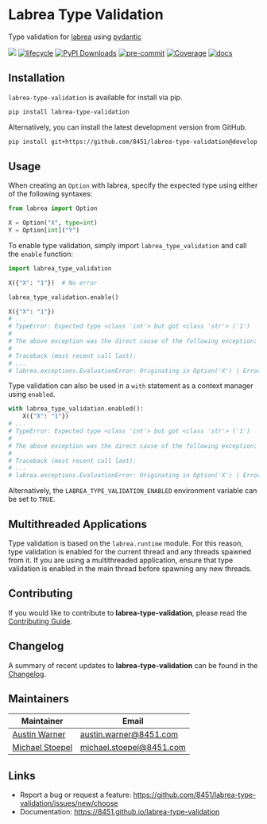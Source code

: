 # Labrea Type Validation
Type validation for [labrea](https://github.com/8451/labrea) using [pydantic](https://docs.pydantic.dev/latest/)

![](https://img.shields.io/badge/version-0.0.1-blue.svg)
[![lifecycle](https://img.shields.io/badge/lifecycle-stable-green.svg)](https://www.tidyverse.org/lifecycle/#stable)
[![PyPI Downloads](https://img.shields.io/pypi/dm/labrea-type-validation.svg?label=PyPI%20downloads)](https://pypi.org/project/labrea-type-validation/)
[![pre-commit](https://img.shields.io/badge/pre--commit-enabled-brightgreen?logo=pre-commit&logoColor=white)](https://github.com/pre-commit/pre-commit)
[![Coverage](https://raw.githubusercontent.com/8451/labrea-type-validation/meta/coverage/coverage.svg)](https://github.com/8451/labrea-type-validation/tree/meta/coverage)
[![docs](https://img.shields.io/badge/docs-latest-brightgreen.svg?style=flat)](https://8451.github.io/labrea-type-validation)

## Installation
`labrea-type-validation` is available for install via pip.

```bash
pip install labrea-type-validation
````

Alternatively, you can install the latest development version from GitHub.

```bash
pip install git+https://github.com/8451/labrea-type-validation@develop
```

## Usage

When creating an `Option` with labrea, specify the expected type using either of the following syntaxes:

```python
from labrea import Option

X = Option("X", type=int)
Y = Option[int]("Y")
```

To enable type validation, simply import `labrea_type_validation` and call the `enable` function:

```python
import labrea_type_validation

X({"X": "1"})  # No error

labrea_type_validation.enable()

X({"X": "1"})
# ...
# TypeError: Expected type <class 'int'> but got <class 'str'> ('1')
#
# The above exception was the direct cause of the following exception:
#
# Traceback (most recent call last):
# ...
# labrea.exceptions.EvaluationError: Originating in Option('X') | Error during evaluation
```

Type validation can also be used in a `with` statement as a context manager using `enabled`.

```python
with labrea_type_validation.enabled():
    X({"X": "1"})
# ...
# TypeError: Expected type <class 'int'> but got <class 'str'> ('1')
#
# The above exception was the direct cause of the following exception:
#
# Traceback (most recent call last):
# ...
# labrea.exceptions.EvaluationError: Originating in Option('X') | Error during evaluation
```

Alternatively, the `LABREA_TYPE_VALIDATION_ENABLED` environment variable can be set to `TRUE`.

## Multithreaded Applications

Type validation is based on the `labrea.runtime` module. For this reason, type validation is
enabled for the current thread and any threads spawned from it. If you are using a multithreaded
application, ensure that type validation is enabled in the main thread before spawning any new
threads.

## Contributing
If you would like to contribute to **labrea-type-validation**, please read the
[Contributing Guide](docs/source/contributing.md).

## Changelog
A summary of recent updates to **labrea-type-validation** can be found in the
[Changelog](docs/source/changelog.md).

## Maintainers

| Maintainer                                                | Email                    |
|-----------------------------------------------------------|--------------------------|
| [Austin Warner](https://github.com/austinwarner-8451)     | austin.warner@8451.com   |
| [Michael Stoepel](https://github.com/michaelstoepel-8451) | michael.stoepel@8451.com |

## Links
- Report a bug or request a feature: https://github.com/8451/labrea-type-validation/issues/new/choose
- Documentation: https://8451.github.io/labrea-type-validation
